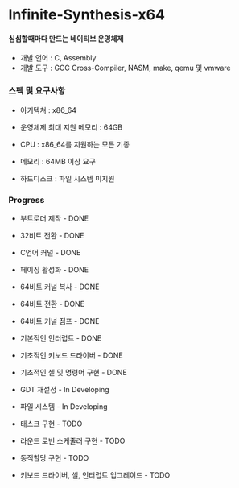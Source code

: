 # Infinite-Synthesis-x64
#### 심심할때마다 만드는 네이티브 운영체제 

* 개발 언어 : C, Assembly
* 개발 도구 : GCC Cross-Compiler, NASM, make, qemu 및 vmware

### 스펙 및 요구사항
* 아키텍쳐 : x86_64
* 운영체제 최대 지원 메모리 : 64GB

* CPU : x86_64를 지원하는 모든 기종
* 메모리 : 64MB 이상 요구
* 하드디스크 : 파일 시스템 미지원

### Progress
* 부트로더 제작 - DONE
* 32비트 전환 - DONE
* C언어 커널 - DONE
* 페이징 활성화 - DONE
* 64비트 커널 복사 - DONE
* 64비트 전환 - DONE
* 64비트 커널 점프 - DONE
* 기본적인 인터럽트 - DONE
* 기초적인 키보드 드라이버 - DONE
* 기초적인 셸 및 명령어 구현 - DONE
* GDT 재설정 - In Developing
* 파일 시스템 - In Developing

* 태스크 구현 - TODO
* 라운드 로빈 스케줄러 구현 - TODO
* 동적할당 구현 - TODO
* 키보드 드라이버, 셸, 인터럽트 업그레이드 - TODO
